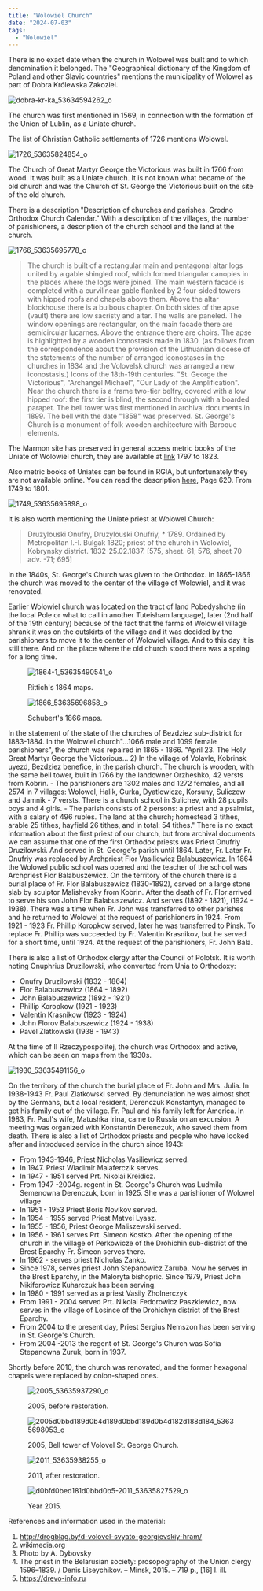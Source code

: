 ```yaml
---
title: "Wolowiel Church"
date: "2024-07-03"
tags: 
  - "Wolowiel"
---
```


There is no exact date when the church in Wolowel was built and to which denomination it belonged. The "Geographical dictionary of the Kingdom of Poland and other Slavic countries" mentions the municipality of Wolowel as part of Dobra Królewska Zakoziel.

![dobra-kr-ka_53634594262_o](https://github.com/escfrpls/drochiczynpoleski/assets/125834172/f36e969f-818f-44e8-a3b7-a74d6f7de67d)

The church was first mentioned in 1569, in connection with the formation of the Union of Lublin, as a Uniate church.

The list of Christian Catholic settlements of 1726 mentions Wolowel.

![1726_53635824854_o](https://github.com/escfrpls/drochiczynpoleski/assets/125834172/21aa7856-a8c4-4c3b-a40d-dbf72162c32a)

The Church of Great Martyr George the Victorious was built in 1766 from wood. It was built as a Uniate church. It is not known what became of the old church and was the Church of St. George the Victorious built on the site of the old church.

There is a description "Description of churches and parishes. Grodno Orthodox Church Calendar." With a description of the villages, the number of parishioners, a description of the church school and the land at the church.

![1766_53635695778_o](https://github.com/escfrpls/drochiczynpoleski/assets/125834172/0077d85a-5962-407a-9d76-3377cb2da1b2)

> The church is built of a rectangular main and pentagonal altar logs united by a gable shingled roof, which formed triangular canopies in the places where the logs were joined. The main western facade is completed with a curvilinear gable flanked by 2 four-sided towers with hipped roofs and chapels above them. Above the altar blockhouse there is a bulbous chapter. On both sides of the apse (vault) there are low sacristy and altar. The walls are paneled. The window openings are rectangular, on the main facade there are semicircular lucarnes. Above the entrance there are choirs. The apse is highlighted by a wooden iconostasis made in 1830. (as follows from the correspondence about the provision of the Lithuanian diocese of the statements of the number of arranged iconostases in the churches in 1834 and the Volovelsk church was arranged a new iconostasis.) Icons of the 18th-19th centuries. "St. George the Victorious", "Archangel Michael", "Our Lady of the Amplification". Near the church there is a frame two-tier belfry, covered with a low hipped roof: the first tier is blind, the second through with a boarded parapet. The bell tower was first mentioned in archival documents in 1899. The bell with the date "1858" was preserved. St. George's Church is a monument of folk wooden architecture with Baroque elements.

The Marmon site has preserved in general access metric books of the Uniate of Wolowiel church, they are available at [link](https://www.familysearch.org/search/catalog/results?count=20&placeId=975821&query=%2Bplace%3A%22%D0%91%D0%B5%D0%BB%D0%B0%D1%80%D1%83%D1%81%D1%8C%2C%20%D0%91%D1%80%D1%8D%D1%81%D1%82%2C%20%D0%94%D1%80%D0%B0%D0%B3%D1%96%D1%87%D1%8B%D0%BD%2C%20%D0%92%D0%B0%D0%BB%D0%B0%D0%B2%D0%B5%D0%BB%D1%8C%22&subjectsOpen=975820-50) 1797 to 1823.

Also metric books of Uniates can be found in RGIA, but unfortunately they are not available online. You can read the description [here](http://rgia.su/imageViewer/img?url=mZaTmpGekprCl4uLj8XQ0M7IzdHNztHL0cvFxs/Gz9CNmJaeoIyLkI2emJrN0NDPz8/J0M/Lyc/Qz8nJx9GPm5nZnIqNjZqRi6+emJrCztmah4vCj5uZ2Z6Li43Czs/Jys7ZjJqNlp6Tws7ZkJ2VmpyLws3Ix83LzM/L2ZiNkIqPws8=), Page 620. From 1749 to 1801.

![1749_53635695898_o](https://github.com/escfrpls/drochiczynpoleski/assets/125834172/23b546e7-d6e5-4c3a-95ef-2ad0795b13b2)

It is also worth mentioning the Uniate priest at Wolowel Church:

> Druzylouski Onufry, Druzylouski Onufriy, \* 1789. Ordained by Metropolitan I.-I. Bulgak 1820; priest of the church in Wolowiel, Kobrynsky district. 1832-25.02.1837. \[575, sheet. 61; 576, sheet 70 adv. -71; 695\]

In the 1840s, St. George's Church was given to the Orthodox.
In 1865-1866 the church was moved to the center of the village of Wolowiel, and it was renovated.

Earlier Wolowiel church was located on the tract of land Pobedyshche (in the local Pole or what to call in another Tuteisham language), later (2nd half of the 19th century) because of the fact that the farms of Wolowiel village shrank it was on the outskirts of the village and it was decided by the parishioners to move it to the center of Wolowiel village. And to this day it is still there. And on the place where the old church stood there was a spring for a long time.

<figure>

![1864-1_53635490541_o](https://github.com/escfrpls/drochiczynpoleski/assets/125834172/c43c8bc5-8be9-4466-9ed1-ef496d1b2036)

<figcaption>

Rittich's 1864 maps.

</figcaption>

</figure>

<figure>

![1866_53635696858_o](https://github.com/escfrpls/drochiczynpoleski/assets/125834172/b6752b16-7428-4888-913d-84404cad7a62)

<figcaption>

Schubert's 1866 maps.

</figcaption>

</figure>

In the statement of the state of the churches of Bezdziez sub-district for 1883-1884. In the Wolowiel church"...1066 male and 1099 female parishioners", the church was repaired in 1865 - 1866. "April 23. The Holy Great Martyr George the Victorious... 2) In the village of Volavle, Kobrinsk uyezd, Bezdziez benefice, in the parish church. The church is wooden, with the same bell tower, built in 1766 by the landowner Orzheshko, 42 versts from Kobrin. - The parishioners are 1302 males and 1272 females, and all 2574 in 7 villages: Wolowel, Halik, Gurka, Dyatlowicze, Korsuny, Suliczew and Jamnik - 7 versts. There is a church school in Sulichev, with 28 pupils boys and 4 girls. - The parish consists of 2 persons: a priest and a psalmist, with a salary of 496 rubles. The land at the church; homestead 3 tithes, arable 25 tithes, hayfield 26 tithes, and in total: 54 tithes."
There is no exact information about the first priest of our church, but from archival documents we can assume that one of the first Orthodox priests was Priest Onufriy Druzilowski. And served in St. George's parish until 1864.
Later, Fr. Later Fr. Onufriy was replaced by Archpriest Flor Vasiliewicz Balabuszewicz. In 1864 the Wolowel public school was opened and the teacher of the school was Archpriest Flor Balabuszewicz.
On the territory of the church there is a burial place of Fr. Flor Balabuszewicz (1830-1892), carved on a large stone slab by sculptor Malishevsky from Kobrin.
After the death of Fr. Flor arrived to serve his son John Flor Balabuszewicz. And serves (1892 - 1821), (1924 - 1938). There was a time when Fr. John was transferred to other parishes and he returned to Wolowel at the request of parishioners in 1924.
From 1921 - 1923 Fr. Phillip Koropkow served, later he was transferred to Pinsk.
To replace Fr. Phillip was succeeded by Fr. Valentin Krasnikov, but he served for a short time, until 1924. At the request of the parishioners, Fr. John Bala.

There is also a list of Orthodox clergy after the Council of Polotsk. It is worth noting Onuphrius Druzilowski, who converted from Unia to Orthodoxy:

- Onufry Druzilowski (1832 - 1864)
- Flor Balabuszewicz (1864 - 1892)
- John Balabuszewicz (1892 - 1921)
- Phillip Koropkow (1921 - 1923)
- Valentin Krasnikow (1923 - 1924)
- John Florov Balabuszewicz (1924 - 1938)
- Pavel Zlatkowski (1938 - 1943)

At the time of II Rzeczypospolitej, the church was Orthodox and active, which can be seen on maps from the 1930s.

![1930_53635491156_o](https://github.com/escfrpls/drochiczynpoleski/assets/125834172/45860945-7c09-4ace-988a-1ea84e082290)

On the territory of the church the burial place of Fr. John and Mrs. Julia.
In 1938-1943 Fr. Paul Zlatkowski served. By denunciation he was almost shot by the Germans, but a local resident, Derenczuk Konstantyn, managed to get his family out of the village. Fr. Paul and his family left for America. In 1983, Fr. Paul's wife, Matushka Irina, came to Russia on an excursion. A meeting was organized with Konstantin Derenczuk, who saved them from death.
There is also a list of Orthodox priests and people who have looked after and introduced service in the church since 1943:

- From 1943-1946, Priest Nicholas Vasiliewicz served.
- In 1947. Priest Wladimir Malaferczik serves.
- In 1947 - 1951 served Prt. Nikolai Kreidicz.
- From 1947 -2004g. regent in St. George's Church was Ludmila Semenowna Derenczuk, born in 1925. She was a parishioner of Wolowel village
- In 1951 - 1953 Priest Boris Novikov served.
- In 1954 - 1955 served Priest Matvei Lyasz.
- In 1955 - 1956, Priest George Maliszewski served.
- In 1956 - 1961 serves Prt. Simeon Kostko. After the opening of the church in the village of Perkowicze of the Drohichin sub-district of the Brest Eparchy Fr. Simeon serves there.
- In 1962 - serves priest Nicholas Zanko.
- Since 1978, serves priest John Stepanowicz Zaruba. Now he serves in the Brest Eparchy, in the Maloryta bishopric. Since 1979, Priest John Nikiforowicz Kuharczuk has been serving.
- In 1980 - 1991 served as a priest Vasily Zholnerczyk
- From 1991 - 2004 served Prt. Nikolai Fedorowicz Paszkiewicz, now serves in the village of Losince of the Drohichyn district of the Brest Eparchy.
- From 2004 to the present day, Priest Sergius Nemszon has been serving in St. George's Church.
- From 2004 -2013 the regent of St. George's Church was Sofia Stepanowna Zuruk, born in 1937.

Shortly before 2010, the church was renovated, and the former hexagonal chapels were replaced by onion-shaped ones.

<figure>

![2005_53635937290_o](https://github.com/escfrpls/drochiczynpoleski/assets/125834172/230e4947-223e-49ae-840b-0216f19960fa)

<figcaption>

2005, before restoration.

</figcaption>

</figure>

<figure>
  
![2005d0bbd189d0b4d189d0bbd189d0b4d182d188d184_53635698053_o](https://github.com/escfrpls/drochiczynpoleski/assets/125834172/0dc18844-eda6-4633-9a83-c22fd64fda46)

<figcaption>

2005, Bell tower of Volovel St. George Church.

</figcaption>

</figure>

<figure>

![2011_53635938255_o](https://github.com/escfrpls/drochiczynpoleski/assets/125834172/a75b869f-b892-4470-8e9c-03906fdafdfc)

<figcaption>

2011, after restoration.

</figcaption>

</figure>

<figure>

![d0bfd0bed181d0bbd0b5-2011_53635827529_o](https://github.com/escfrpls/drochiczynpoleski/assets/125834172/b20493cd-471b-4501-b66e-770e62ba1646)

<figcaption>

Year 2015.


</figcaption>

</figure>

References and information used in the material:

1. http://drogblag.by/d-volovel-svyato-georgievskiy-hram/
2. wikimedia.org
3. Photo by A. Dybovsky
4. The priest in the Belarusian society: prosopography of the Union clergy 1596–1839. / Denis Liseychikov. – Minsk, 2015. – 719 p., \[16\] l. ill.
5. https://drevo-info.ru
